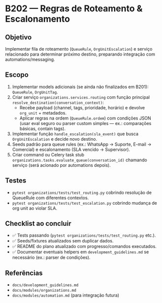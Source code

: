 # B202 — Regras de Roteamento & Escalonamento

## Objetivo
Implementar fila de roteamento (`QueueRule`, `OrgUnitEscalation`) e serviço relacionado para determinar próximo destino, preparando integração com automations/messaging.

## Escopo
1. Implementar models adicionais (se ainda não finalizados em B201): `QueueRule`, `OrgUnitTag`.
2. Criar serviço `organizations.services.routing` com função principal `resolve_destination(conversation_context)`:
   - Recebe payload (channel, tags, prioridade, horário) e devolve `org_unit` + metadados.
   - Aplicar regras na ordem (`QueueRule.ordem`) com condições JSON (usar eval seguro ou parser custom simples — ex.: comparações básicas, contain tags).
3. Implementar função `handle_escalation(sla_event)` que busca `OrgUnitEscalation` e decide novo destino.
4. Seeds padrão para queue rules (ex.: WhatsApp -> Suporte, E-mail -> Comercial) e escalonamento (SLA vencido -> Supervisor).
5. Criar command ou Celery task stub `organizations.tasks.evaluate_queue(conversation_id)` chamando serviço (será acionado por automations depois).

## Testes
- `pytest organizations/tests/test_routing.py` cobrindo resolução de QueueRule com diferentes contextos.
- `pytest organizations/tests/test_escalation.py` cobrindo mudança de org unit ao violar SLA.

## Checklist ao concluir
- ✅ Tests passando (`pytest organizations/tests/test_routing.py` etc.).
- ✅ Seeds/fixtures atualizados sem duplicar dados.
- ✅ README do plano atualizado com progresso/comandos executados.
- ✅ Documentar eventuais helpers em `development_guidelines.md` se necessário (ex.: parser de condições).

## Referências
- `docs/development_guidelines.md`
- `docs/modules/organizations.md`
- `docs/modules/automation.md` (para integração futura)
